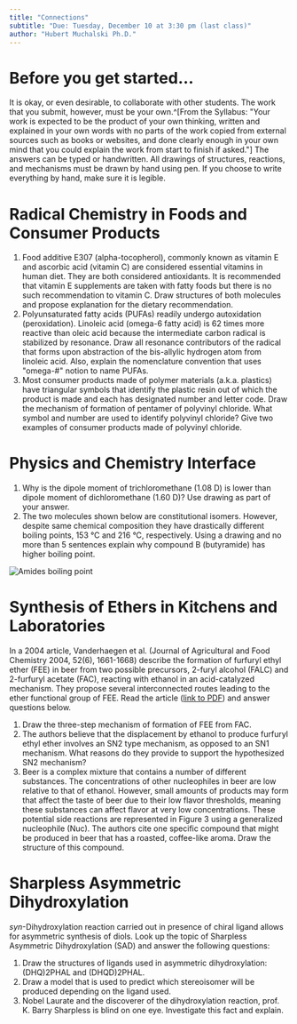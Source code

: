 ```yaml
---
title: "Connections"
subtitle: "Due: Tuesday, December 10 at 3:30 pm (last class)"
author: "Hubert Muchalski Ph.D."
---
```


# Before you get started…

It is okay, or even desirable, to collaborate with other students. The work that you submit, however, must be your own.^[From the Syllabus: "Your work is expected to be the product of your own thinking, written and explained in your own words with no parts of the work copied from external sources such as books or websites, and done clearly enough in your own mind that you could explain the work from start to finish if asked."] The answers can be typed or handwritten. All drawings of structures, reactions, and mechanisms must be drawn by hand using pen. If you choose to write everything by hand, make sure it is legible.

# Radical Chemistry in Foods and Consumer Products

1. Food additive E307 (alpha-tocopherol), commonly known as vitamin E and ascorbic acid (vitamin C) are considered essential vitamins in human diet. They are both considered antioxidants. It is recommended that vitamin E supplements are taken with fatty foods but there is no such recommendation to vitamin C. Draw structures of both molecules and propose explanation for the dietary recommendation.
2. Polyunsaturated fatty acids (PUFAs) readily undergo autoxidation (peroxidation). Linoleic acid (omega-6 fatty acid) is 62 times more reactive than oleic acid because the intermediate carbon radical is stabilized by resonance. Draw all resonance contributors of the radical that forms upon abstraction of the bis-allylic hydrogen atom from linoleic acid. Also, explain the nomenclature convention that uses "omega-#" notion to name PUFAs.
3. Most consumer products made of polymer materials (a.k.a. plastics) have triangular symbols that identify the plastic resin out of which the product is made and each has designated number and letter code. Draw the mechanism of formation of pentamer of polyvinyl chloride. What symbol and number are used to identify polyvinyl chloride? Give two examples of consumer products made of polyvinyl chloride.


# Physics and Chemistry Interface

1. Why is the dipole moment of trichloromethane (1.08 D) is lower than dipole moment of dichloromethane (1.60 D)? Use drawing as part of your answer.
2. The two molecules shown below are constitutional isomers. However, despite same chemical composition they have drastically different boiling points, 153 °C and 216 °C, respectively. Using a drawing and no more than 5 sentences explain why compound B (butyramide) has higher boiling point.

![Amides boiling point](./img/amides-boiling-point.png)

# Synthesis of Ethers in Kitchens and Laboratories

In a 2004 article, Vanderhaegen et al. (Journal of Agricultural and Food Chemistry 2004, 52(6), 1661-1668) describe the formation of furfuryl ethyl ether (FEE) in beer from two possible precursors, 2-furyl alcohol (FALC) and 2-furfuryl acetate (FAC), reacting with ethanol in an acid-catalyzed mechanism. They propose several interconnected routes leading to the ether functional group of FEE. Read the article ([link to PDF](http://login.hmlproxy.lib.csufresno.edu/login?url=http://dx.doi.org/10.1021/jf035412g)) and answer questions below.

1. Draw the three-step mechanism of formation of FEE from FAC.
2. The authors believe that the displacement by ethanol to produce furfuryl ethyl ether involves an SN2 type mechanism, as opposed to an SN1 mechanism. What reasons do they provide to support the hypothesized SN2 mechanism?
3. Beer is a complex mixture that contains a number of different substances. The concentrations of other nucleophiles in beer are low relative to that of ethanol. However, small amounts of products may form that affect the taste of beer due to their low flavor thresholds, meaning these substances can affect flavor at very low concentrations. These potential side reactions are represented in Figure 3 using a generalized nucleophile (Nuc). The authors cite one specific compound that might be produced in beer that has a roasted, coffee-like aroma. Draw the structure of this compound.

# Sharpless Asymmetric Dihydroxylation

*syn*-Dihydroxylation reaction carried out in presence of chiral ligand allows for asymmetric synthesis of diols. Look up the topic of Sharpless Asymmetric Dihydroxylation (SAD) and answer the following questions:

1. Draw the structures of ligands used in asymmetric dihydroxylation: (DHQ)2PHAL and (DHQD)2PHAL.
2. Draw a model that is used to predict which stereoisomer will be produced depending on the ligand used.
3. Nobel Laurate and the discoverer of the dihydroxylation reaction, prof. K. Barry Sharpless is blind on one eye. Investigate this fact and explain.

